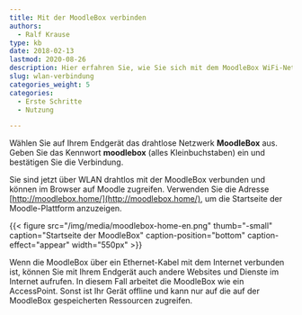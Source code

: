 ```yaml
---
title: Mit der MoodleBox verbinden
authors:
  - Ralf Krause
type: kb
date: 2018-02-13
lastmod: 2020-08-26
description: Hier erfahren Sie, wie Sie sich mit dem MoodleBox WiFi-Netzwerk verbinden können
slug: wlan-verbindung
categories_weight: 5
categories:
  - Erste Schritte
  - Nutzung

---
```

Wählen Sie auf Ihrem Endgerät das drahtlose Netzwerk __MoodleBox__ aus. Geben Sie das Kennwort __moodlebox__ (alles Kleinbuchstaben) ein und bestätigen Sie die Verbindung.

Sie sind jetzt über WLAN drahtlos mit der MoodleBox verbunden und können im Browser auf Moodle zugreifen. Verwenden Sie die Adresse [http://moodlebox.home/](http://moodlebox.home/), um die Startseite der Moodle-Plattform anzuzeigen.

{{< figure src="/img/media/moodlebox-home-en.png" thumb="-small" caption="Startseite der MoodleBox" caption-position="bottom" caption-effect="appear" width="550px" >}}

Wenn die MoodleBox über ein Ethernet-Kabel mit dem Internet verbunden ist, können Sie mit Ihrem Endgerät auch andere Websites und Dienste im Internet aufrufen. In diesem Fall arbeitet die MoodleBox wie ein AccessPoint. Sonst ist Ihr Gerät offline und kann nur auf die auf der MoodleBox gespeicherten Ressourcen zugreifen.
